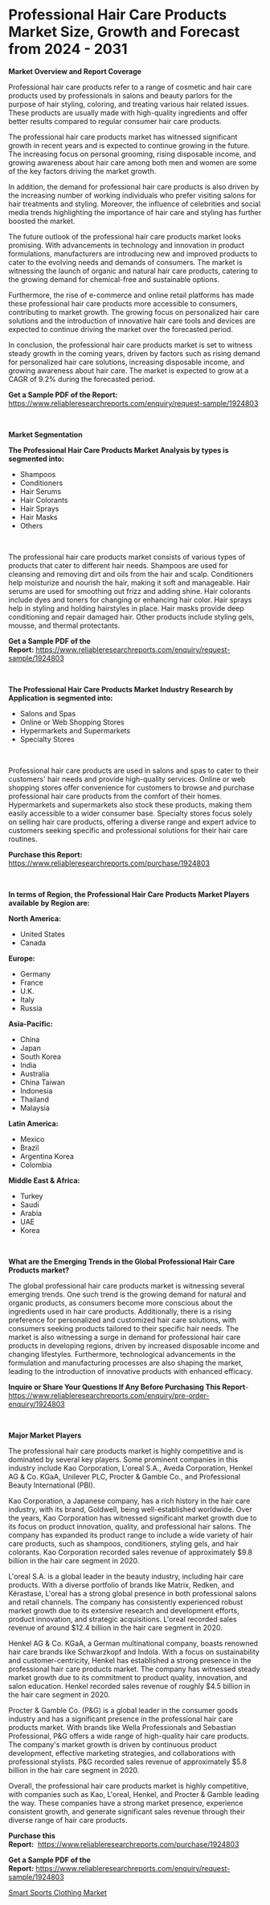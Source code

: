 <p><h1>Professional Hair Care Products Market Size, Growth and Forecast from 2024 - 2031</h1></p><p><strong>Market Overview and Report Coverage</strong></p>
<p><p>Professional hair care products refer to a range of cosmetic and hair care products used by professionals in salons and beauty parlors for the purpose of hair styling, coloring, and treating various hair related issues. These products are usually made with high-quality ingredients and offer better results compared to regular consumer hair care products.</p><p>The professional hair care products market has witnessed significant growth in recent years and is expected to continue growing in the future. The increasing focus on personal grooming, rising disposable income, and growing awareness about hair care among both men and women are some of the key factors driving the market growth.</p><p>In addition, the demand for professional hair care products is also driven by the increasing number of working individuals who prefer visiting salons for hair treatments and styling. Moreover, the influence of celebrities and social media trends highlighting the importance of hair care and styling has further boosted the market.</p><p>The future outlook of the professional hair care products market looks promising. With advancements in technology and innovation in product formulations, manufacturers are introducing new and improved products to cater to the evolving needs and demands of consumers. The market is witnessing the launch of organic and natural hair care products, catering to the growing demand for chemical-free and sustainable options.</p><p>Furthermore, the rise of e-commerce and online retail platforms has made these professional hair care products more accessible to consumers, contributing to market growth. The growing focus on personalized hair care solutions and the introduction of innovative hair care tools and devices are expected to continue driving the market over the forecasted period.</p><p>In conclusion, the professional hair care products market is set to witness steady growth in the coming years, driven by factors such as rising demand for personalized hair care solutions, increasing disposable income, and growing awareness about hair care. The market is expected to grow at a CAGR of 9.2% during the forecasted period.</p></p>
<p><strong>Get a Sample PDF of the Report:</strong> <a href="https://www.reliableresearchreports.com/enquiry/request-sample/1924803">https://www.reliableresearchreports.com/enquiry/request-sample/1924803</a></p>
<p>&nbsp;</p>
<p><strong>Market Segmentation</strong></p>
<p><strong>The Professional Hair Care Products Market Analysis by types is segmented into:</strong></p>
<p><ul><li>Shampoos</li><li>Conditioners</li><li>Hair Serums</li><li>Hair Colorants</li><li>Hair Sprays</li><li>Hair Masks</li><li>Others</li></ul></p>
<p>&nbsp;</p>
<p><p>The professional hair care products market consists of various types of products that cater to different hair needs. Shampoos are used for cleansing and removing dirt and oils from the hair and scalp. Conditioners help moisturize and nourish the hair, making it soft and manageable. Hair serums are used for smoothing out frizz and adding shine. Hair colorants include dyes and toners for changing or enhancing hair color. Hair sprays help in styling and holding hairstyles in place. Hair masks provide deep conditioning and repair damaged hair. Other products include styling gels, mousse, and thermal protectants.</p></p>
<p><strong>Get a Sample PDF of the Report:</strong>&nbsp;<a href="https://www.reliableresearchreports.com/enquiry/request-sample/1924803">https://www.reliableresearchreports.com/enquiry/request-sample/1924803</a></p>
<p>&nbsp;</p>
<p><strong>The Professional Hair Care Products Market Industry Research by Application is segmented into:</strong></p>
<p><ul><li>Salons and Spas</li><li>Online or Web Shopping Stores</li><li>Hypermarkets and Supermarkets</li><li>Specialty Stores</li></ul></p>
<p>&nbsp;</p>
<p><p>Professional hair care products are used in salons and spas to cater to their customers' hair needs and provide high-quality services. Online or web shopping stores offer convenience for customers to browse and purchase professional hair care products from the comfort of their homes. Hypermarkets and supermarkets also stock these products, making them easily accessible to a wider consumer base. Specialty stores focus solely on selling hair care products, offering a diverse range and expert advice to customers seeking specific and professional solutions for their hair care routines.</p></p>
<p><strong>Purchase this Report:</strong>&nbsp; <a href="https://www.reliableresearchreports.com/purchase/1924803">https://www.reliableresearchreports.com/purchase/1924803</a></p>
<p>&nbsp;</p>
<p><strong>In terms of Region, the Professional Hair Care Products Market Players available by Region are:</strong></p>
<p>
    <p> <strong> North America: </strong>
        <ul>
            <li>United States</li>
            <li>Canada</li>
        </ul>
        </p> 
    <p> <strong> Europe: </strong>
        <ul>
            <li>Germany</li>
            <li>France</li>
            <li>U.K.</li>
            <li>Italy</li>
            <li>Russia</li>
        </ul>
        </p> 
    <p> <strong> Asia-Pacific: </strong>
        <ul>
            <li>China</li>
            <li>Japan</li>
            <li>South Korea</li>
            <li>India</li>
            <li>Australia</li>
            <li>China Taiwan</li>
            <li>Indonesia</li>
            <li>Thailand</li>
            <li>Malaysia</li>
        </ul>
        </p> 
    <p> <strong> Latin America: </strong>
        <ul>
            <li>Mexico</li>
            <li>Brazil</li>
            <li>Argentina Korea</li>
            <li>Colombia</li>
        </ul>
        </p> 
    <p> <strong> Middle East & Africa: </strong>
        <ul>
            <li>Turkey</li>
            <li>Saudi</li>
            <li>Arabia</li>
            <li>UAE</li>
            <li>Korea</li>
        </ul>
    </p>
    </p>
<p>&nbsp;</p>
<p><strong>What are the Emerging Trends in the Global Professional Hair Care Products market?</strong></p>
<p><p>The global professional hair care products market is witnessing several emerging trends. One such trend is the growing demand for natural and organic products, as consumers become more conscious about the ingredients used in hair care products. Additionally, there is a rising preference for personalized and customized hair care solutions, with consumers seeking products tailored to their specific hair needs. The market is also witnessing a surge in demand for professional hair care products in developing regions, driven by increased disposable income and changing lifestyles. Furthermore, technological advancements in the formulation and manufacturing processes are also shaping the market, leading to the introduction of innovative products with enhanced efficacy.</p></p>
<p><strong>Inquire or Share Your Questions If Any Before Purchasing This Report</strong>- <a href="https://www.reliableresearchreports.com/enquiry/pre-order-enquiry/1924803">https://www.reliableresearchreports.com/enquiry/pre-order-enquiry/1924803</a></p>
<p>&nbsp;</p>
<p><strong>Major Market Players</strong></p>
<p><p>The professional hair care products market is highly competitive and is dominated by several key players. Some prominent companies in this industry include Kao Corporation, L'oreal S.A., Aveda Corporation, Henkel AG & Co. KGaA, Unilever PLC, Procter & Gamble Co., and Professional Beauty International (PBI).</p><p>Kao Corporation, a Japanese company, has a rich history in the hair care industry, with its brand, Goldwell, being well-established worldwide. Over the years, Kao Corporation has witnessed significant market growth due to its focus on product innovation, quality, and professional hair salons. The company has expanded its product range to include a wide variety of hair care products, such as shampoos, conditioners, styling gels, and hair colorants. Kao Corporation recorded sales revenue of approximately $9.8 billion in the hair care segment in 2020.</p><p>L'oreal S.A. is a global leader in the beauty industry, including hair care products. With a diverse portfolio of brands like Matrix, Redken, and Kérastase, L'oreal has a strong global presence in both professional salons and retail channels. The company has consistently experienced robust market growth due to its extensive research and development efforts, product innovation, and strategic acquisitions. L'oreal recorded sales revenue of around $12.4 billion in the hair care segment in 2020.</p><p>Henkel AG & Co. KGaA, a German multinational company, boasts renowned hair care brands like Schwarzkopf and Indola. With a focus on sustainability and customer-centricity, Henkel has established a strong presence in the professional hair care products market. The company has witnessed steady market growth due to its commitment to product quality, innovation, and salon education. Henkel recorded sales revenue of roughly $4.5 billion in the hair care segment in 2020.</p><p>Procter & Gamble Co. (P&G) is a global leader in the consumer goods industry and has a significant presence in the professional hair care products market. With brands like Wella Professionals and Sebastian Professional, P&G offers a wide range of high-quality hair care products. The company's market growth is driven by continuous product development, effective marketing strategies, and collaborations with professional stylists. P&G recorded sales revenue of approximately $5.8 billion in the hair care segment in 2020.</p><p>Overall, the professional hair care products market is highly competitive, with companies such as Kao, L'oreal, Henkel, and Procter & Gamble leading the way. These companies have a strong market presence, experience consistent growth, and generate significant sales revenue through their diverse range of hair care products.</p></p>
<p><strong>Purchase this Report:</strong>&nbsp;&nbsp;<a href="https://www.reliableresearchreports.com/purchase/1924803">https://www.reliableresearchreports.com/purchase/1924803</a></p>
<p></p>
<p><strong>Get a Sample PDF of the Report:</strong>&nbsp;<a href="https://www.reliableresearchreports.com/enquiry/request-sample/1924803">https://www.reliableresearchreports.com/enquiry/request-sample/1924803</a></p>
<p><p><a href="https://github.com/julyju69/Market-Research-Report-List-1/blob/main/smart-sports-clothing-market.md">Smart Sports Clothing Market</a></p></p>